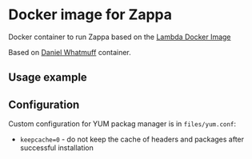 # Docker image for Zappa

Docker container to run Zappa based on the [Lambda Docker Image](https://hub.docker.com/r/lambci/lambda/)

Based on [Daniel Whatmuff](https://github.com/danielwhatmuff/zappa) container.


## Usage example


## Configuration

Custom configuration for YUM packag manager is in `files/yum.conf`:

  * `keepcache=0` - do not keep the cache of headers and packages after successful installation
  
